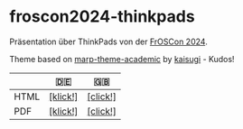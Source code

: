 # froscon2024-thinkpads

Präsentation über ThinkPads von der [FrOSCon 2024](https://programm.froscon.org/2024/events/3141.html).

Theme based on [marp-theme-academic](https://github.com/kaisugi/marp-theme-academic) by [kaisugi](https://github.com/kaisugi) - Kudos!

|   | 🇩🇪 | 🇬🇧 |
| - | - | - |
| HTML | [[klick!]](https://stdevel.github.io/froscon2024-thinkpads/de.html) | [[click!]](https://stdevel.github.io/froscon2024-thinkpads/en.html)
| PDF | [[klick!]](https://stdevel.github.io/froscon2024-thinkpads/de.pdf) | [[click!]](https://stdevel.github.io/froscon2024-thinkpads/en.pdf)

